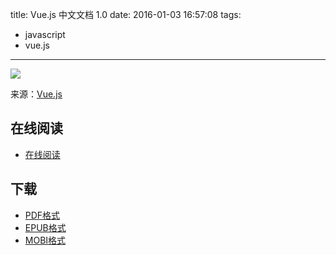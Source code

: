 title: Vue.js 中文文档 1.0
date: 2016-01-03 16:57:08
tags:
  - javascript
  - vue.js
---

![](https://ek8whxe.cloudimg.io/s/width/226/https://www.gitbook.com/cover/book/wizardforcel/vuejs-doc.jpg?build=1451811159982&v=12.0.2)

来源：[Vue.js](http://cn.vuejs.org/)

<!--more-->

## 在线阅读 ##

+ [在线阅读](https://www.gitbook.com/book/wizardforcel/vuejs-doc/details)

## 下载 ##

+ [PDF格式](https://www.gitbook.com/download/pdf/book/wizardforcel/vuejs-doc)
+ [EPUB格式](https://www.gitbook.com/download/epub/book/wizardforcel/vuejs-doc)
+ [MOBI格式](https://www.gitbook.com/download/mobi/book/wizardforcel/vuejs-doc)